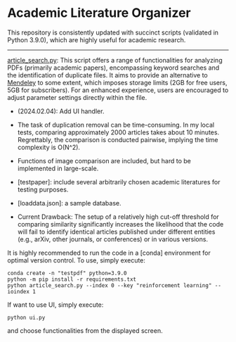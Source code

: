 # Academic Literature Organizer

This repository is consistently updated with succinct scripts (validated in Python 3.9.0), which are highly useful for academic research.

****

[article_search.py](https://github.com/StevenZhang0116/res-helper/blob/main/article_search.py): This script offers a range of functionalities for analyzing PDFs (primarily academic papers), encompassing keyword searches and the identification of duplicate files. It aims to provide an alternative to [Mendeley](https://www.mendeley.com/) to some extent, which imposes storage limits (2GB for free users, 5GB for subscribers). For an enhanced experience, users are encouraged to adjust parameter settings directly within the file.

* (2024.02.04): Add UI handler. 

* The task of duplication removal can be time-consuming. In my local tests, comparing approximately 2000 articles takes about 10 minutes. Regrettably, the comparison is conducted pairwise, implying the time complexity is O(N^2).

* Functions of image comparison are included, but hard to be implemented in large-scale. 

* [testpaper]: include several arbitrarily chosen academic literatures for testing purposes.

* [loaddata.json]: a sample database.

* Current Drawback: The setup of a relatively high cut-off threshold for comparing similarity significantly increases the likelihood that the code will fail to identify identical articles published under different entities (e.g., arXiv, other journals, or conferences) or in various versions.

It is highly recommended to run the code in a [conda] environment for optimal version control. To use, simply execute: 
```
conda create -n "testpdf" python=3.9.0
python -m pip install -r requirements.txt
python article_search.py --index 0 --key "reinforcement learning" --ioindex 1
```

If want to use UI, simply execute: 
```
python ui.py
```
and choose functionalities from the displayed screen.  